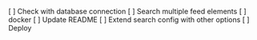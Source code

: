 [ ] Check with database connection
[ ] Search multiple feed elements
[ ] docker
[ ] Update README
[ ] Extend search config with other options
[ ] Deploy
